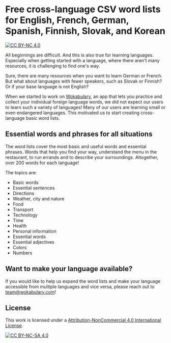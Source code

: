 # Free cross-language CSV word lists for English, French, German, Spanish, Finnish, Slovak, and Korean

[![CC BY-NC 4.0][cc-by-nc-shield]][cc-by-nc]


All beginnings are difficult. And this is also true for learning languages. Especially when getting started with a language, where there aren't many resources, it is challenging to find one's way.

Sure, there are many resources when you want to learn German or French. But what about languages with fewer speakers, such as Slovak or Finnish? Or if your base language is not English?

When we started to work on [Wokabulary](https://wokabulary.com), an app that lets you practice and collect your individual foreign language words, we did not expect our users to learn such a variety of languages! Many of our users are learning small or even endangered languages. This motivated us to start creating cross-language basic word lists. 

## Essential words and phrases for all situations

The word lists cover the most basic and useful words and essential phrases. Words that help you find your way, understand the menu in the restaurant, to run errands and to describe your surroundings. Altogether, over 200 words for each language!

The topics are:
* Basic words
* Essential sentences
* Directions
* Weather, city and nature
* Food
* Transport
* Technology
* Time
* Health
* Personal information
* Essential words
* Essential adjectives
* Colors
* Numbers

## Want to make your language available?

If you would like to help us expand the word lists and make your language accessible from multiple languages and vice versa, please reach out to team@wokabulary.com!

## License

This work is licensed under a
[Attribution-NonCommercial 4.0 International License][cc-by-nc].

[![CC BY-NC-SA 4.0][cc-by-nc-image]][cc-by-nc]

[cc-by-nc]: https://creativecommons.org/licenses/by-nc/4.0/
[cc-by-nc-image]: https://licensebuttons.net/l/by-nc/4.0/88x31.png
[cc-by-nc-shield]: https://img.shields.io/badge/License-CC%20BY--NC%204.0-lightgrey.svg

